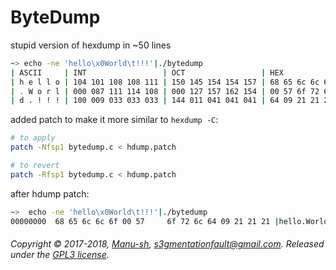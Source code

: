 # ByteDump
stupid version of hexdump in ~50 lines


```bash
~> echo -ne 'hello\x0World\t!!!'|./bytedump
| ASCII     | INT                 | OCT                 | HEX            |
| h e l l o | 104 101 108 108 111 | 150 145 154 154 157 | 68 65 6c 6c 6f |
| . W o r l | 000 087 111 114 108 | 000 127 157 162 154 | 00 57 6f 72 6c |
| d . ! ! ! | 100 009 033 033 033 | 144 011 041 041 041 | 64 09 21 21 21 |

```

 added patch to make it more similar to `hexdump -C`:
 
 ```bash
 # to apply
 patch -Nfsp1 bytedump.c < hdump.patch
 
 # to revert
 patch -Rfsp1 bytedump.c < hdump.patch
```

after hdump patch:
```bash
~>  echo -ne 'hello\x0World\t!!!'|./bytedump
00000000  68 65 6c 6c 6f 00 57     6f 72 6c 64 09 21 21 21 |hello.World.!!! |
```


###### Copyright © 2017-2018, [Manu-sh](https://github.com/Manu-sh), s3gmentationfault@gmail.com. Released under the [GPL3 license](LICENSE).
